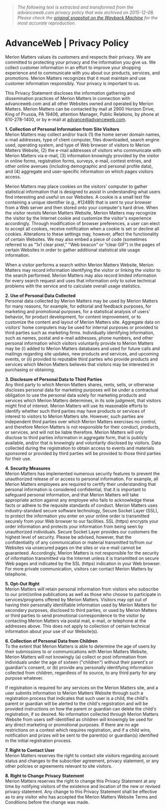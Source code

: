 > *The following text is extracted and transformed from the advanceweb.com privacy policy that was archived on 2015-12-08. Please check the [original snapshot on the Wayback Machine](https://web.archive.org/web/20151208103035id_/http%3A//www.advanceweb.com/Privacy.aspx) for the most accurate reproduction.*

# AdvanceWeb | Privacy Policy

Merion Matters values its customers and respects their privacy. We are committed to protecting your privacy and the information you give us. We collect customer information in an effort to improve your shopping experience and to communicate with you about our products, services, and promotions. Merion Matters recognizes that it must maintain and use customer information responsibly. Your privacy is important to us.

This Privacy Statement discloses the information gathering and dissemination practices of Merion Matters in connection with advanceweb.com and all other Websites owned and operated by Merion Matters. Merion Matters can be contacted by mail at 2900 Horizon Drive, King of Prussia, PA 19406, attention Manager, Public Relations, by phone at 610-278-1400, or by e-mail at [advance@advanceweb.com](mailto:advance@merion.com).

**1\. Collection of Personal Information from Site Visitors**  
Merion Matters may collect and/or track (1) the home server domain names, e-mail addresses, type of client computer, files downloaded, search engine used, operating system, and type of Web browser of visitors to Merion Matters Website, (2) the e-mail addresses of visitors who communicate with Merion Matters via e-mail, (3) information knowingly provided by the visitor in online forms, registration forms, surveys, e-mail, contest entries, and other online avenues (including demographic and personal profile data), and (4) aggregate and user-specific information on which pages visitors access.

Merion Matters may place cookies on the visitors’ computer to gather statistical information that is designed to assist in understanding what users find interesting and useful on our Websites. A cookie is a small text file containing a unique identifier (e.g., #12489) that is sent to your browser from a Web server and then stored onto your computer's hard drive. When the visitor revisits Merion Matters Website, Merion Matters may recognize the visitor by the Internet cookie and customize the visitor's experience accordingly. Through modification of browser preferences, a user can elect to accept all cookies, receive notification when a cookie is set or decline all cookies. Alterations to these settings may, however, affect the functionality of certain Websites. We may also embed a piece of code (sometimes referred to as "1x1 clear pixel," "Web beacon" or “clear GIF”) in the pages of certain Websites in order to gather additional statistical site usage information.

When a visitor performs a search within Merion Matters Website, Merion Matters may record information identifying the visitor or linking the visitor to the search performed. Merion Matters may also record limited information for every search request and uses that information only to solve technical problems with the service and to calculate overall usage statistics.

**2\. Use of Personal Data Collected**  
Personal data collected by Merion Matters may be used by Merion Matters for many reasons, for example, for editorial and feedback purposes, for marketing and promotional purposes, for a statistical analysis of users' behavior, for product development, for content improvement, or to customize the content and layout of Merion Matters site. Aggregate data on visitors’ home computers may be used for internal purposes or provided to third parties such as marketing firms. Individually identifying information, such as names, postal and e-mail addresses, phone numbers, and other personal information which visitors voluntarily provide to Merion Matters may be (i) added to Merion Matters databases and used for future calls and mailings regarding site updates, new products and services, and upcoming events, or (ii) provided to reputable third parties who provide products and services which Merion Matters believes that visitors may be interested in purchasing or obtaining.

**3\. Disclosure of Personal Data to Third Parties**  
Any third party to which Merion Matters shares, rents, sells, or otherwise discloses personal data for marketing purposes will be under a contractual obligation to use the personal data solely for marketing products and services which Merion Matters determines, in its sole judgment, that visitors might find of interest. Merion Matters will use its reasonable efforts to identify whether such third parties may have products or services of interest to visitors to Merion Matters site. However, such parties are independent third parties over which Merion Matters exercises no control, and therefore Merion Matters is not responsible for their conduct, products, or services, and will not be liable therefore. Merion Matters will only disclose to third parties information in aggregate form, that is publicly available, and/or that is knowingly and voluntarily disclosed by visitors. Data collected during the registration to obtain access to events and materials sponsored or provided by third parties will be provided to those third parties for their use.

**4\. Security Measures**  
Merion Matters has implemented numerous security features to prevent the unauthorized release of or access to personal information. For example, all Merion Matters employees are required to certify their understanding that personal information is considered confidential, that it is important to safeguard personal information, and that Merion Matters will take appropriate action against any employee who fails to acknowledge these facts or adhere to the requisite standards of conduct. Merion Matters uses industry-standard secure software technology, Secure Socket Layer (SSL), to protect the information you enter on your online order is transmitted securely from your Web browser to our facilities. SSL (https) encrypts your order information and protects your information from being seen by unauthorized individuals. Secure Socket Layer provides our customers the highest level of security. Please be advised, however, that the confidentiality of any communication or material transmitted to/from our Websites via unsecured pages on the sites or via e-mail cannot be guaranteed. Accordingly, Merion Matters is not responsible for the security of information transmitted via the Internet unless it is transmitted on secure Web pages and indicated by the SSL (https) indication in your Web browser. For more private communication, visitors can contact Merion Matters by telephone.

**5\. Opt-Out Right**  
Merion Matters will retain personal information from visitors who subscribe to our print/online publications as well as those who choose to participate in services/programs offered by Merion Matters. Visitors may opt out of having their personally identifiable information used by Merion Matters for secondary purposes, disclosed to third parties, or used by Merion Matters or third parties to send promotional correspondence to the visitor by contacting Merion Matters via postal mail, e-mail, or telephone at the addresses above. This does not apply to collection of certain technical information about your use of our Website(s).

**6\. Collection of Personal Data from Children**  
To the extent that Merion Matters is able to determine the age of users by their submissions to or communications with Merion Matters Website, Merion Matters will not knowingly (a) collect or post information from individuals under the age of sixteen ("children") without their parent's or guardian's consent, or (b) provide any personally identifying information collected from children, regardless of its source, to any third party for any purpose whatever.

If registration is required for any services on the Merion Matters site, and a user submits information to Merion Matters Website through such a registration process that indicates that such user is a child, the child's parent or guardian will be alerted to the child's registration and will be provided instructions on how the parent or guardian can delete the child's registration, if so desired. No information collected through Merion Matters Website from users self-identified as children will knowingly be used for any direct marketing or promotional purposes. If there are no age restrictions on a contest which requires registration, and if a child wins, notification and prizes will be sent to the parent(s) or guardian(s) identified in the initial registration process.

**7\. Right to Contact User**  
Merion Matters reserves the right to contact site visitors regarding account status and changes to the subscriber agreement, privacy statement, or any other policies or agreements relevant to site visitors.

**8\. Right to Change Privacy Statement**  
Merion Matters reserves the right to change this Privacy Statement at any time by notifying visitors of the existence and location of the new or revised privacy statement. Any change to this Privacy Statement shall be effective as to any visitor who has accepted the Merion Matters Website Terms and Conditions before the change was made.
